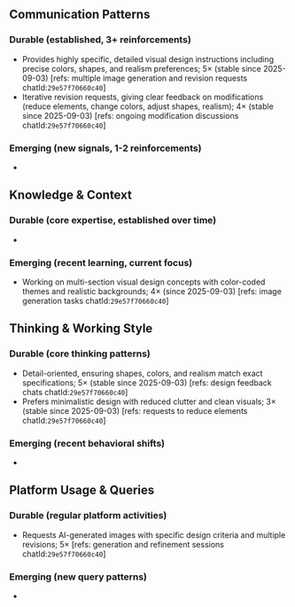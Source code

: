## Communication Patterns
### Durable (established, 3+ reinforcements)
- Provides highly specific, detailed visual design instructions including precise colors, shapes, and realism preferences; 5× (stable since 2025-09-03) [refs: multiple image generation and revision requests chatId:`29e57f70660c40`]
- Iterative revision requests, giving clear feedback on modifications (reduce elements, change colors, adjust shapes, realism); 4× (stable since 2025-09-03) [refs: ongoing modification discussions chatId:`29e57f70660c40`]

### Emerging (new signals, 1-2 reinforcements)
- 

## Knowledge & Context
### Durable (core expertise, established over time)
- 

### Emerging (recent learning, current focus)  
- Working on multi-section visual design concepts with color-coded themes and realistic backgrounds; 4× (since 2025-09-03) [refs: image generation tasks chatId:`29e57f70660c40`]

## Thinking & Working Style
### Durable (core thinking patterns)
- Detail-oriented, ensuring shapes, colors, and realism match exact specifications; 5× (stable since 2025-09-03) [refs: design feedback chats chatId:`29e57f70660c40`]
- Prefers minimalistic design with reduced clutter and clean visuals; 3× (stable since 2025-09-03) [refs: requests to reduce elements chatId:`29e57f70660c40`]

### Emerging (recent behavioral shifts)
- 

## Platform Usage & Queries
### Durable (regular platform activities)
- Requests AI-generated images with specific design criteria and multiple revisions; 5× [refs: generation and refinement sessions chatId:`29e57f70660c40`]

### Emerging (new query patterns)
- 